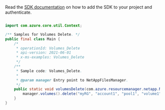 Read the [SDK documentation](https://github.com/Azure/azure-sdk-for-java/blob/azure-resourcemanager-netapp_1.0.0-beta.5/sdk/netapp/azure-resourcemanager-netapp/README.md) on how to add the SDK to your project and authenticate.

```java

import com.azure.core.util.Context;

/** Samples for Volumes Delete. */
public final class Main {
    /*
     * operationId: Volumes_Delete
     * api-version: 2021-06-01
     * x-ms-examples: Volumes_Delete
     */
    /**
     * Sample code: Volumes_Delete.
     *
     * @param manager Entry point to NetAppFilesManager.
     */
    public static void volumesDelete(com.azure.resourcemanager.netapp.NetAppFilesManager manager) {
        manager.volumes().delete("myRG", "account1", "pool1", "volume1", Context.NONE);
    }
}
```
